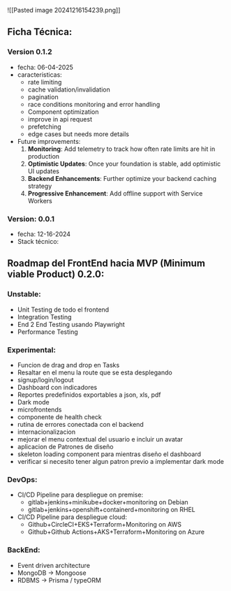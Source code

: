 
![[Pasted image 20241216154239.png]]

## Ficha Técnica:
### Version 0.1.2
- fecha: 06-04-2025
- caracteristicas:
	- rate limiting
	- cache validation/invalidation
	- pagination
	- race conditions monitoring and error handling
	- Component optimization
	- improve in api request
	- prefetching
	- edge cases but needs more details
- Future improvements:
	1. **Monitoring**: Add telemetry to track how often rate limits are hit in production
	2. **Optimistic Updates**: Once your foundation is stable, add optimistic UI updates
	3. **Backend Enhancements**: Further optimize your backend caching strategy
	4. **Progressive Enhancement**: Add offline support with Service Workers
	
### Version: 0.0.1
* fecha: 12-16-2024
* Stack técnico:

## Roadmap del FrontEnd hacia MVP (Minimum viable Product) 0.2.0:

### Unstable:
* Unit Testing de todo el frontend
* Integration Testing
* End 2 End Testing usando Playwright
* Performance Testing

### Experimental:
* Funcion de drag and drop en Tasks
* Resaltar en el menu la route que se esta desplegando
* signup/login/logout
* Dashboard con indicadores
* Reportes predefinidos exportables a json, xls, pdf
* Dark mode
* microfrontends
* componente de health check
* rutina de errores conectada con el backend
* internacionalizacion
* mejorar el menu contextual del usuario e incluir un avatar
* aplicacion de Patrones de diseño
* skeleton loading component para mientras diseño el dashboard
* verificar si necesito tener algun patron previo a implementar dark mode


### DevOps:
* CI/CD Pipeline para despliegue on premise: 
	* gitlab+jenkins+minikube+docker+monitoring on Debian
	* gitlab+jenkins+openshift+containerd+monitoring on RHEL
* CI/CD Pipeline para despliegue cloud:
	* Github+CircleCI+EKS+Terraform+Monitoring on AWS
	* Github+Github Actions+AKS+Terraform+Monitoring on Azure

### BackEnd:

* Event driven architecture
* MongoDB -> Mongoose
* RDBMS -> Prisma / typeORM